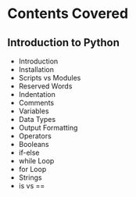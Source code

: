 # Contents Covered
## Introduction to Python
- Introduction
- Installation
- Scripts vs Modules
- Reserved Words
- Indentation
- Comments
- Variables
- Data Types
- Output Formatting
- Operators
- Booleans
- if-else
- while Loop
- for Loop
- Strings
- is vs ==
